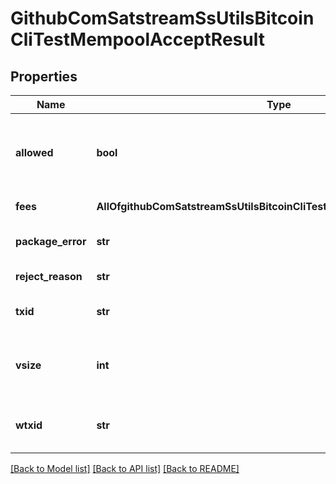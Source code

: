 # GithubComSatstreamSsUtilsBitcoinCliTestMempoolAcceptResult

## Properties
Name | Type | Description | Notes
------------ | ------------- | ------------- | -------------
**allowed** | **bool** | Whether this tx would be accepted to the mempool | [optional] 
**fees** | **AllOfgithubComSatstreamSsUtilsBitcoinCliTestMempoolAcceptResultFees** | Transaction fees | [optional] 
**package_error** | **str** | Package validation error, if any | [optional] 
**reject_reason** | **str** | Rejection string | [optional] 
**txid** | **str** | The transaction hash in hex | [optional] 
**vsize** | **int** | Virtual transaction size as defined in BIP 141 | [optional] 
**wtxid** | **str** | The transaction witness hash in hex | [optional] 

[[Back to Model list]](../README.md#documentation-for-models) [[Back to API list]](../README.md#documentation-for-api-endpoints) [[Back to README]](../README.md)

